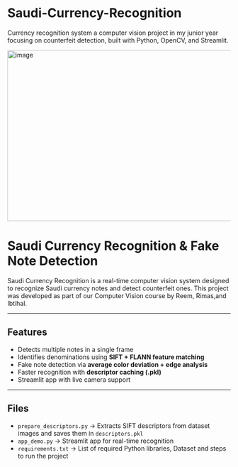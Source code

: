 # Saudi-Currency-Recognition
Currency recognition system a computer vision project in my junior year focusing on counterfeit detection, built with Python, OpenCV, and Streamlit.

<img width="691" height="385" alt="image" src="https://github.com/user-attachments/assets/af2dad24-5876-4709-9343-a9384be2a1e8" />



# Saudi Currency Recognition & Fake Note Detection

Saudi Currency Recognition is a real-time computer vision system designed to recognize Saudi currency notes and detect counterfeit ones. This project was developed as part of our Computer Vision course by Reem, Rimas,and Ibtihal.

---

## Features
- Detects multiple notes in a single frame
- Identifies denominations using **SIFT + FLANN feature matching**
- Fake note detection via **average color deviation + edge analysis**
- Faster recognition with **descriptor caching (.pkl)**
- Streamlit app with live camera support

---

## Files
- `prepare_descriptors.py` → Extracts SIFT descriptors from dataset images and saves them in `descriptors.pkl`
- `app_demo.py` → Streamlit app for real-time recognition
- `requirements.txt` → List of required Python libraries, Dataset and steps to run the project
